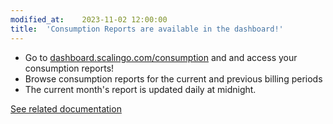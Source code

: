 ```yaml
---
modified_at:	2023-11-02 12:00:00
title:	'Consumption Reports are available in the dashboard!'
---
```


* Go to [dashboard.scalingo.com/consumption](https://dashboard.scalingo.com/consumption) and and access your consumption reports!
* Browse consumption reports for the current and previous billing periods
* The current month's report is updated daily at midnight.

[See related documentation](https://doc.scalingo.com/platform/account/consumption-reports)
